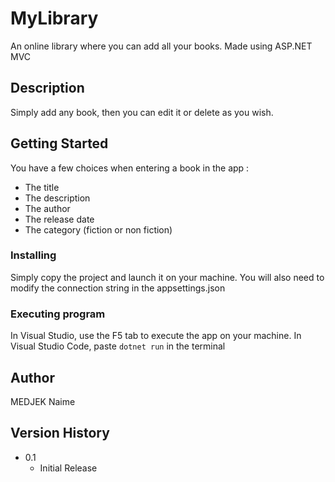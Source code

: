 # MyLibrary

An online library where you can add all your books.
Made using ASP.NET MVC

## Description

Simply add any book, then you can edit it or delete as you wish.

## Getting Started

You have a few choices when entering a book in the app :
- The title
- The description
- The author
- The release date
- The category (fiction or non fiction)


### Installing

Simply copy the project and launch it on your machine.
You will also need to modify the connection string in the appsettings.json

### Executing program

In Visual Studio, use the F5 tab to execute the app on your machine.
In Visual Studio Code, paste `dotnet run` in the terminal


## Author
 
 MEDJEK Naime


## Version History

* 0.1
    * Initial Release
